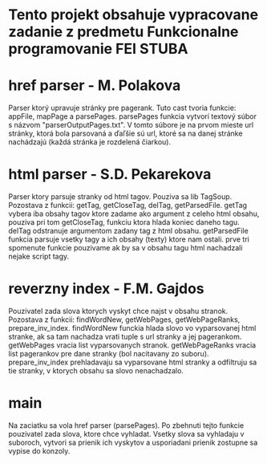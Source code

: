 # Tento projekt obsahuje vypracovane zadanie z predmetu Funkcionalne programovanie FEI STUBA
# href parser - M. Polakova
Parser ktorý upravuje stránky pre pagerank. Tuto cast tvoria funkcie: appFile, mapPage a parsePages. parsePages funkcia vytvorí textový súbor s názvom "parserOutputPages.txt". V tomto súbore je na prvom mieste url stránky, ktorá bola parsovaná a ďaľšie sú url, ktoré sa na danej stránke nachádzajú (každá stránka je rozdelená čiarkou).
# html parser - S.D. Pekarekova
Parser ktory parsuje stranky od html tagov. Pouziva sa lib TagSoup. Pozostava z funkcii: getTag, getCloseTag, delTag, getParsedFile. getTag vybera iba obsahy tagov ktore zadame ako argument z celeho html obsahu, pouziva pri tom  getCloseTag, funkciu ktora hlada koniec daneho tagu. delTag odstranuje argumentom zadany tag z html obsahu. getParsedFile funkcia parsuje vsetky tagy a ich obsahy (texty) ktore nam ostali. prve tri spomenute funkcie pouzivame ak by sa v obsahu tagu html nachadzali nejake script tagy.
# reverzny index - F.M. Gajdos
Pouzivatel zada slova ktorych vyskyt chce najst v obsahu stranok. Pozostava z funkcii: findWordNew, getWebPages, getWebPageRanks, prepare_inv_index. findWordNew funckia hlada slovo vo vyparsovanej html stranke, ak sa tam nachadza vrati tuple s url stranky a jej pagerankom. getWebPages vracia list vyparsovanych stranok. getWebPageRanks vracia list pagerankov pre dane stranky (bol nacitavany zo suboru). prepare_inv_index prehladavaju sa vyparsovane html stranky a  odfiltruju sa tie stranky, v ktorych obsahu sa slovo nenachadzalo.
# main
Na zaciatku sa vola href parser (parsePages). Po zbehnuti tejto funkcie pouzivatel zada slova, ktore chce vyhladat. Vsetky slova sa vyhladaju v suboroch, vytvori sa prienik ich vyskytov a usporiadani prienik zostupne sa vypise do konzoly. 
